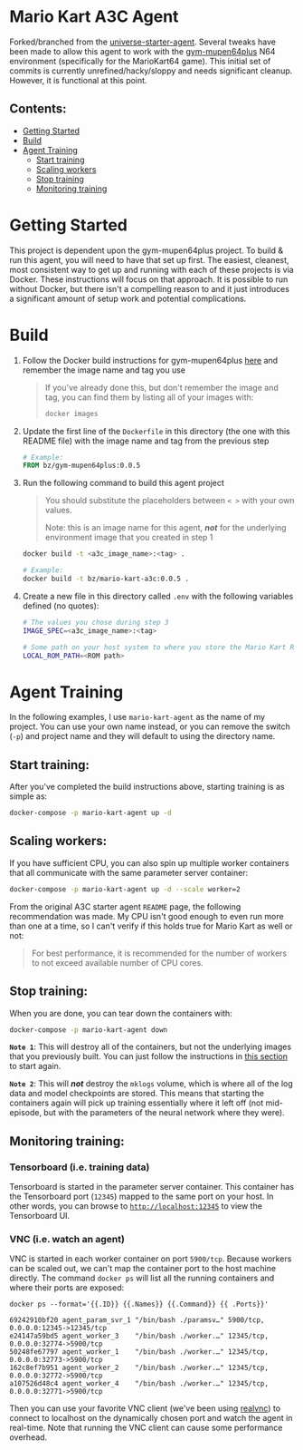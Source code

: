 # Mario Kart A3C Agent

Forked/branched from the [universe-starter-agent](https://github.com/openai/universe-starter-agent). Several tweaks have been made to allow this agent to work with the [gym-mupen64plus](https://github.com/bzier/gym-mupen64plus) N64 environment (specifically for the MarioKart64 game). This initial set of commits is currently unrefined/hacky/sloppy and needs significant cleanup. However, it is functional at this point.

## Contents:
* [Getting Started](#getting-started)
* [Build](#build)
* [Agent Training](#agent-training)
  * [Start training](#start-training)
  * [Scaling workers](#scaling-workers)
  * [Stop training](#stop-training)
  * [Monitoring training](#monitoring-training)

# Getting Started

This project is dependent upon the gym-mupen64plus project. To build & run this agent, you will need to have that set up first. The easiest, cleanest, most consistent way to get up and running with each of these projects is via Docker. These instructions will focus on that approach. It is possible to run without Docker, but there isn't a compelling reason to and it just introduces a significant amount of setup work and potential complications.

# Build

1. Follow the Docker build instructions for gym-mupen64plus [here]() and remember the image name and tag you use

    > If you've already done this, but don't remember the image and tag, you can find them by listing all of your images with:
    >```sh
    >docker images
    >```

2. Update the first line of the `Dockerfile` in this directory (the one with this README file) with the image name and tag from the previous step
    ```Dockerfile
    # Example:
    FROM bz/gym-mupen64plus:0.0.5
    ```
3. Run the following command to build this agent project

    > You should substitute the placeholders between `< >` with your own values.
    >
    > Note: this is an image name for this agent, ***not*** for the underlying environment image that you created in step 1

    ```sh
    docker build -t <a3c_image_name>:<tag> .
    ```
    ```sh
    # Example:
    docker build -t bz/mario-kart-a3c:0.0.5 .
    ```
4. Create a new file in this directory called `.env` with the following variables defined (no quotes):
    ```sh
    # The values you chose during step 3
    IMAGE_SPEC=<a3c_image_name>:<tag>

    # Some path on your host system to where you store the Mario Kart ROM file
    LOCAL_ROM_PATH=<ROM path>
    ```
# Agent Training

In the following examples, I use `mario-kart-agent` as the name of my project. You can use your own name instead, or you can remove the switch (`-p`) and project name and they will default to using the directory name.

## Start training:
After you've completed the build instructions above, starting training is as simple as:
```sh
docker-compose -p mario-kart-agent up -d
```

## Scaling workers:
If you have sufficient CPU, you can also spin up multiple worker containers that all communicate with the same parameter server container:
```sh
docker-compose -p mario-kart-agent up -d --scale worker=2
```
From the original A3C starter agent `README` page, the following recommendation was made. My CPU isn't good enough to even run more than one at a time, so I can't verify if this holds true for Mario Kart as well or not:
>For best performance, it is recommended for the number of workers to not exceed available number of CPU cores.

## Stop training:
When you are done, you can tear down the containers with:
```sh
docker-compose -p mario-kart-agent down
```

**`Note 1`**: This will destroy all of the containers, but not the underlying images that you previously built. You can just follow the instructions in [this section](#start-training) to start again.

**`Note 2`**: This will ***not*** destroy the `mklogs` volume, which is where all of the log data and model checkpoints are stored. This means that starting the containers again will pick up training essentially where it left off (not mid-episode, but with the parameters of the neural network where they were).

## Monitoring training:
### Tensorboard (i.e. training data)
Tensorboard is started in the parameter server container. This container has the Tensorboard port (`12345`) mapped to the same port on your host. In other words, you can browse to [`http://localhost:12345`](http://localhost:12345) to view the Tensorboard UI.

### VNC (i.e. watch an agent)
VNC is started in each worker container on port `5900/tcp`. Because workers can be scaled out, we can't map the container port to the host machine directly. The command `docker ps` will list all the running containers and where their ports are exposed:

```
docker ps --format='{{.ID}} {{.Names}} {{.Command}} {{ .Ports}}'

69242910bf20 agent_param_svr_1 "/bin/bash ./paramsv…" 5900/tcp,  0.0.0.0:12345->12345/tcp
e24147a59bd5 agent_worker_3    "/bin/bash ./worker.…" 12345/tcp, 0.0.0.0:32774->5900/tcp
50248fe67797 agent_worker_1    "/bin/bash ./worker.…" 12345/tcp, 0.0.0.0:32773->5900/tcp
162c8ef7b951 agent_worker_2    "/bin/bash ./worker.…" 12345/tcp, 0.0.0.0:32772->5900/tcp
a107526d48c4 agent_worker_4    "/bin/bash ./worker.…" 12345/tcp, 0.0.0.0:32771->5900/tcp
```

Then you can use your favorite VNC client (we've been using [realvnc](https://www.realvnc.com)) to connect to localhost on the dynamically chosen port and watch the agent in real-time. Note that running the VNC client can cause some performance overhead.
